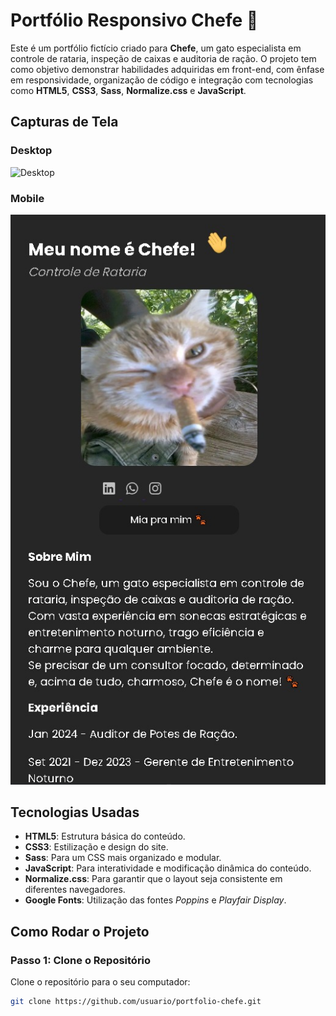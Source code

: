 # Portfólio Responsivo Chefe 🐾
Este é um portfólio fictício criado para **Chefe**, um gato especialista em controle de rataria, inspeção de caixas e auditoria de ração. O projeto tem como objetivo demonstrar habilidades adquiridas em front-end, com ênfase em responsividade, organização de código e integração com tecnologias como **HTML5**, **CSS3**, **Sass**, **Normalize.css** e **JavaScript**.


## Capturas de Tela

### Desktop

<img src="src/img/desk_chef.jpeg" alt="Desktop">

### Mobile

<img src="src/img/cell_chef.jpeg" alt="Mobile">

## Tecnologias Usadas

- **HTML5**: Estrutura básica do conteúdo.
- **CSS3**: Estilização e design do site.
- **Sass**: Para um CSS mais organizado e modular.
- **JavaScript**: Para interatividade e modificação dinâmica do conteúdo.
- **Normalize.css**: Para garantir que o layout seja consistente em diferentes navegadores.
- **Google Fonts**: Utilização das fontes *Poppins* e *Playfair Display*.

## Como Rodar o Projeto

### Passo 1: Clone o Repositório

Clone o repositório para o seu computador:

```bash
git clone https://github.com/usuario/portfolio-chefe.git
